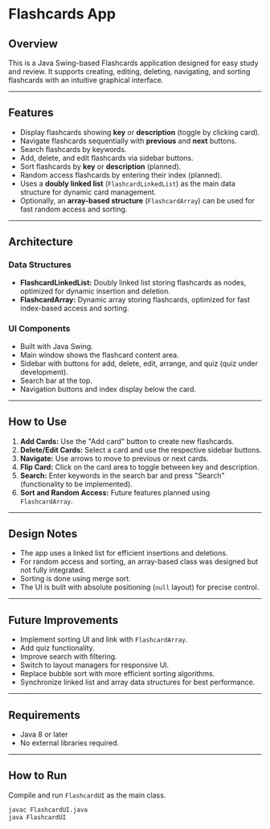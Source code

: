 # Flashcards App

## Overview
This is a Java Swing-based Flashcards application designed for easy study and review. It supports creating, editing, deleting, navigating, and sorting flashcards with an intuitive graphical interface.

---

## Features
- Display flashcards showing **key** or **description** (toggle by clicking card).
- Navigate flashcards sequentially with **previous** and **next** buttons.
- Search flashcards by keywords.
- Add, delete, and edit flashcards via sidebar buttons.
- Sort flashcards by **key** or **description** (planned).
- Random access flashcards by entering their index (planned).
- Uses a **doubly linked list** (`FlashcardLinkedList`) as the main data structure for dynamic card management.
- Optionally, an **array-based structure** (`FlashcardArray`) can be used for fast random access and sorting.

---

## Architecture

### Data Structures
- **FlashcardLinkedList:** Doubly linked list storing flashcards as nodes, optimized for dynamic insertion and deletion.
- **FlashcardArray:** Dynamic array storing flashcards, optimized for fast index-based access and sorting.

### UI Components
- Built with Java Swing.
- Main window shows the flashcard content area.
- Sidebar with buttons for add, delete, edit, arrange, and quiz (quiz under development).
- Search bar at the top.
- Navigation buttons and index display below the card.

---

## How to Use
1. **Add Cards:** Use the "Add card" button to create new flashcards.
2. **Delete/Edit Cards:** Select a card and use the respective sidebar buttons.
3. **Navigate:** Use arrows to move to previous or next cards.
4. **Flip Card:** Click on the card area to toggle between key and description.
5. **Search:** Enter keywords in the search bar and press "Search" (functionality to be implemented).
6. **Sort and Random Access:** Future features planned using `FlashcardArray`.

---

## Design Notes
- The app uses a linked list for efficient insertions and deletions.
- For random access and sorting, an array-based class was designed but not fully integrated.
- Sorting is done using merge sort.
- The UI is built with absolute positioning (`null` layout) for precise control.

---

## Future Improvements
- Implement sorting UI and link with `FlashcardArray`.
- Add quiz functionality.
- Improve search with filtering.
- Switch to layout managers for responsive UI.
- Replace bubble sort with more efficient sorting algorithms.
- Synchronize linked list and array data structures for best performance.

---

## Requirements
- Java 8 or later
- No external libraries required.

---

## How to Run

Compile and run `FlashcardUI` as the main class.

```bash
javac FlashcardUI.java
java FlashcardUI
